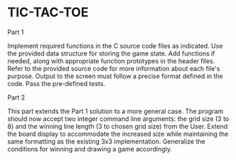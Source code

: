 # TIC-TAC-TOE

Part 1

Implement required functions in the C source code files as indicated.
Use the provided data structure for storing the game state.
Add functions if needed, along with appropriate function prototypes in the header files.
Refer to the provided source code for more information about each file's purpose.
Output to the screen must follow a precise format defined in the code.
Pass the pre-defined tests.

Part 2

This part extends the Part 1 solution to a more general case.
The program should now accept two integer command line arguments: the grid size (3 to 8) and the winning line length (3 to chosen grid size) from the User.
Extend the board display to accommodate the increased size while maintaining the same formatting as the existing 3x3 implementation.
Generalize the conditions for winning and drawing a game accordingly.

